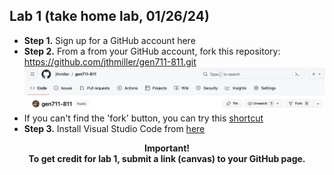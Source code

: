 ## Lab 1 (take home lab, 01/26/24)
- **Step 1.** Sign up for a GitHub account here 
- **Step 2.** From a from your GitHub account, fork this repository: https://github.com/jthmiller/gen711-811.git
![fork image](../images/fork.png)
- If you can't find the 'fork' button, you can try this [shortcut](https://github.com/jthmiller/gen711-811/fork)     
- **Step 3.** Install Visual Studio Code from [here](https://code.visualstudio.com/Download) 

<center><b> Important!<br>To get credit for lab 1, submit a link (canvas) to your GitHub page. </b></center>